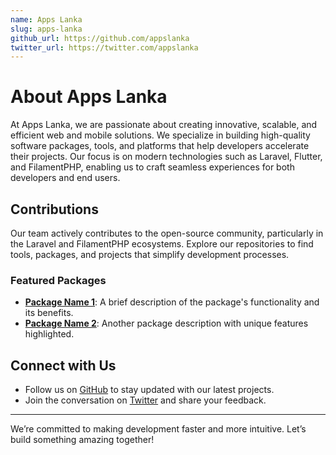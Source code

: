 ```yaml
---
name: Apps Lanka
slug: apps-lanka
github_url: https://github.com/appslanka
twitter_url: https://twitter.com/appslanka
---
```


# About Apps Lanka

At Apps Lanka, we are passionate about creating innovative, scalable, and efficient web and mobile solutions. We specialize in building high-quality software packages, tools, and platforms that help developers accelerate their projects. Our focus is on modern technologies such as Laravel, Flutter, and FilamentPHP, enabling us to craft seamless experiences for both developers and end users.

## Contributions

Our team actively contributes to the open-source community, particularly in the Laravel and FilamentPHP ecosystems. Explore our repositories to find tools, packages, and projects that simplify development processes.

### Featured Packages

- **[Package Name 1](#)**: A brief description of the package's functionality and its benefits.
- **[Package Name 2](#)**: Another package description with unique features highlighted.

## Connect with Us

- Follow us on [GitHub](https://github.com/appslanka) to stay updated with our latest projects.
- Join the conversation on [Twitter](https://twitter.com/appslanka) and share your feedback.

---

We’re committed to making development faster and more intuitive. Let’s build something amazing together!
